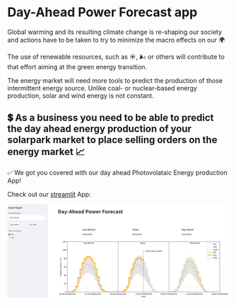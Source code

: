 # Day-Ahead Power Forecast app

Global warming and its resulting climate change is re-shaping our society and actions have to be taken to
try to minimize the macro effects on our 🌍

The use of renewable resources, such as ☀️, 🌬️ or others will contribute to that
effort aiming at the green energy transition.


The energy market will need more tools to predict the production of those intermittent energy source. Unlike coal- or nuclear-based energy production, solar and wind energy is not constant.

## 💲 As a business you need to be able to predict the day ahead energy production of your solarpark market to place selling orders on the energy market 📈

✅ We got you covered with our day ahead Photovolataic Energy production App!


Check out our [streamlit](https://advanced-power-forecast-photovoltaic.streamlit.app/) App:



![alt text](power/images/screenshot-1.png "Day-Ahead Power Forecast")
